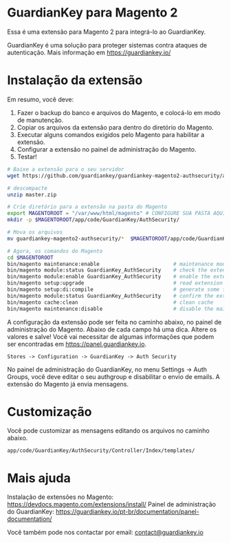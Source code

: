 # GuardianKey para Magento 2

Essa é uma extensão para Magento 2 para integrá-lo ao GuardianKey.

GuardianKey é uma solução para proteger sistemas contra ataques de autenticação. Mais informação em https://guardiankey.io/

# Instalação da extensão

Em resumo, você deve:

1. Fazer o backup do banco e arquivos do Magento, e colocá-lo em modo de manutenção.
2. Copiar os arquivos da extensão para dentro do diretório do Magento.
3. Executar alguns comandos exigidos pelo Magento para habilitar a extensão.
4. Configurar a extensão no painel de administração do Magento.
5. Testar!


```bash
# Baixe a extensão para o seu servidor
wget https://github.com/guardiankey/guardiankey-magento2-authsecurity/archive/master.zip

# descompacte
unzip master.zip

# Crie diretório para a extensão na pasta do Magento
export MAGENTOROOT = "/var/www/html/magento" # CONFIGURE SUA PASTA AQUI
mkdir -p $MAGENTOROOT/app/code/GuardianKey/AuthSecurity/

# Mova os arquivos 
mv guardiankey-magento2-authsecurity/*  $MAGENTOROOT/app/code/GuardianKey/AuthSecurity/

# Agora, os comandos do Magento
cd $MAGENTOROOT
bin/magento maintenance:enable                        # maintenance mode
bin/magento module:status GuardianKey_AuthSecurity    # check the extension's status
bin/magento module:enable GuardianKey_AuthSecurity    # enable the extension
bin/magento setup:upgrade                             # read extension's information
bin/magento setup:di:compile                          # generate some files
bin/magento module:status GuardianKey_AuthSecurity    # confirm the extension's status
bin/magento cache:clean                               # clean cache
bin/magento maintenance:disable                       # disable the maintenance mode
```

A configuração da extensão pode ser feita no caminho abaixo, no painel de administração do Magento. Abaixo de cada campo há uma dica. Altere os valores e salve!
Você vai necessitar de algumas informações que podem ser encontradas em https://panel.guardiankey.io. 

```
Stores -> Configuration -> GuardianKey -> Auth Security
```

No painel de administração do GuardianKey, no menu Settings -> Auth Groups, você deve editar o seu authgroup e disabilitar o envio de emails. A extensão do Magento já envia mensagens.

# Customização

Você pode customizar as mensagens editando os arquivos no caminho abaixo.

```
app/code/GuardianKey/AuthSecurity/Controller/Index/templates/
```

# Mais ajuda

Instalação de extensões no Magento: https://devdocs.magento.com/extensions/install/
Painel de administração do GuardianKey: https://guardiankey.io/pt-br/documentation/panel-documentation/

Você também pode nos contactar por email: contact@guardiankey.io
